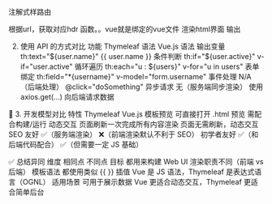 注解式样路由

根据url，获取对应hdr 函数。。vue就是绑定的vue文件
渲染html界面
输出


2. 使用 API 的方式对比
   功能	Thymeleaf 语法	Vue.js 语法
   输出变量	th:text="${user.name}"	{{ user.name }}
   条件判断	th:if="${user.active}"	v-if="user.active"
   循环遍历	th:each="u : ${users}"	v-for="u in users"
   表单绑定	th:field="*{username}"	v-model="form.username"
   事件处理	N/A（后端处理）	@click="doSomething"
   异步请求	无（服务端同步渲染）	使用 axios.get(...) 向后端请求数据

🚦 3. 开发模型对比
特性	Thymeleaf	Vue.js
模板预览	可直接打开 .html 预览	需配合构建/运行
动态交互	页面刷新一次完成所有内容渲染	页面无需刷新，动态交互
SEO 友好	✅（服务端渲染）	❌（前端渲染默认不利于 SEO）
初学者友好	✅（和后端代码配合）	✅（但需要一定 JS 基础）



✅ 总结异同
维度	相同点	不同点
目标	都用来构建 Web UI	渲染职责不同（前端 vs 后端）
模板语法	都使用类似 {{ }} 插值	Vue 是 JS 语法，Thymeleaf 是表达式语言（OGNL）
适用场景	可用于展示数据	Vue 更适合动态交互，Thymeleaf 更适合简单后台